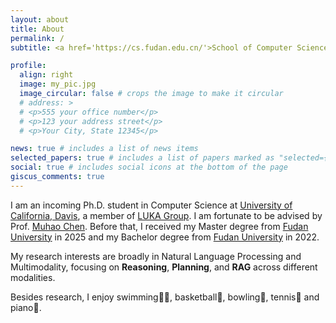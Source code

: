```yaml
---
layout: about
title: About
permalink: /
subtitle: <a href='https://cs.fudan.edu.cn/'>School of Computer Science, Fudan University</a>

profile:
  align: right
  image: my_pic.jpg
  image_circular: false # crops the image to make it circular
  # address: >
  # <p>555 your office number</p>
  # <p>123 your address street</p>
  # <p>Your City, State 12345</p>

news: true # includes a list of news items
selected_papers: true # includes a list of papers marked as "selected={true}"
social: true # includes social icons at the bottom of the page
giscus_comments: true
---
```


I am an incoming Ph.D. student in Computer Science at [University of California, Davis](https://www.ucdavis.edu/), a member of [LUKA Group](https://luka-group.github.io/index.html).
I am fortunate to be advised by Prof. [Muhao Chen](https://muhaochen.github.io/).
Before that, I received my Master degree from [Fudan University](https://www.fudan.edu.cn/) in 2025 and my Bachelor degree from [Fudan University](https://www.fudan.edu.cn/) in 2022.

My research interests are broadly in Natural Language Processing and Multimodality, focusing on **Reasoning**, **Planning**, and **RAG** across different modalities.

<!-- My recent works can be summarized as: -->

<!-- - **X = Algorithm**: [Deductive Beam Search](https://arxiv.org/abs/2401.17686).
- **X = Vision**: [Visual Taxonomy Expansion](https://dl.acm.org/doi/abs/10.1145/3581783.3613845).
- **X = Agents**: [Travel Planner](https://osu-nlp-group.github.io/TravelPlanner/). -->

Besides research, I enjoy swimming🏊‍♂️, basketball🏀, bowling🎳, tennis🎾 and piano🎹.
